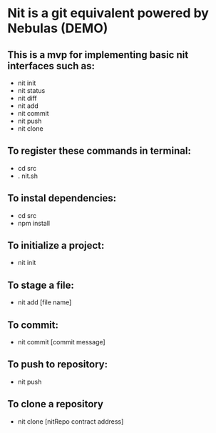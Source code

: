 # Nit is a git equivalent powered by Nebulas  (DEMO)

## This is a mvp for implementing basic nit interfaces such as:

- nit init
- nit status
- nit diff
- nit add
- nit commit
- nit push
- nit clone


## To register these commands in terminal:
- cd src
- . nit.sh

## To instal dependencies:
- cd src
- npm install

## To initialize a project:
- nit init

## To stage a file:
- nit add [file name]

## To commit:
- nit commit [commit message]

## To push to repository:
- nit push

## To clone a repository
- nit clone [nitRepo contract address]